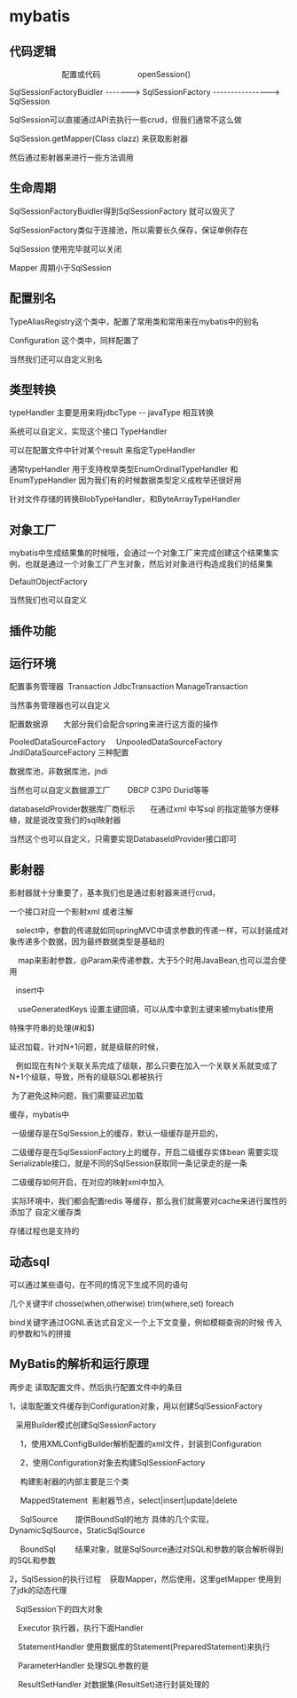 # mybatis #
## 代码逻辑 ##
                          配置或代码                  openSession()
                          
SqlSessionFactoryBuidler -------> SqlSessionFactory ----------------> SqlSession

SqlSession可以直接通过API去执行一些crud，但我们通常不这么做

SqlSession.getMapper(Class clazz) 来获取影射器

然后通过影射器来进行一些方法调用

## 生命周期 ##
SqlSessionFactoryBuidler得到SqlSessionFactory 就可以毁灭了

SqlSessionFactory类似于连接池，所以需要长久保存，保证单例存在

SqlSession  使用完毕就可以关闭

Mapper  周期小于SqlSession

## 配置别名 ##
TypeAliasRegistry这个类中，配置了常用类和常用来在mybatis中的别名

Configuration 这个类中，同样配置了

当然我们还可以自定义别名

## 类型转换 ##
typeHandler 主要是用来将jdbcType -- javaType 相互转换

系统可以自定义，实现这个接口 TypeHandler

可以在配置文件中针对某个result 来指定TypeHandler

通常typeHandler 用于支持枚举类型EnumOrdinalTypeHandler 和EnumTypeHandler 因为我们有的时候数据类型定义成枚举还很好用

针对文件存储的转换BlobTypeHandler，和ByteArrayTypeHandler

## 对象工厂 ##
mybatis中生成结果集的时候哦，会通过一个对象工厂来完成创建这个结果集实例，也就是通过一个对象工厂产生对象，然后对对象进行构造成我们的结果集

DefaultObjectFactory

当然我们也可以自定义

## 插件功能 ##

## 运行环境 ##
配置事务管理器  Transaction       JdbcTransaction    ManageTransaction

 当然事务管理器也可以自定义
 
配置数据源       大部分我们会配合spring来进行这方面的操作

 PooledDataSourceFactory     UnpooledDataSourceFactory     JndiDataSourceFactory 三种配置
 
 数据库池，非数据库池，jndi
 
 当然也可以自定义数据源工厂        DBCP C3P0 Durid等等
 
 databaseIdProvider数据库厂商标示       在通过xml 中写sql 的指定能够方便移植，就是说改变我们的sql映射器
 
 当然这个也可以自定义，只需要实现DatabaseIdProvider接口即可
 
## 影射器 ##
影射器就十分重要了，基本我们也是通过影射器来进行crud，

一个接口对应一个影射xml 或者注解

    select中，参数的传递就如同springMVC中请求参数的传递一样，可以封装成对象传递多个数据，因为最终数据类型是基础的
    
     map来影射参数，@Param来传递参数，大于5个时用JavaBean,也可以混合使用
     
    insert中
    
     useGeneratedKeys 设置主键回填，可以从库中拿到主键来被mybatis使用
     
特殊字符串的处理(#和$)

延迟加载，针对N+1问题，就是级联的时候，

    例如现在有N个关联关系完成了级联，那么只要在加入一个关联关系就变成了N+1个级联，导致，所有的级联SQL都被执行
    
  为了避免这种问题，我们需要延迟加载
  
缓存，mybatis中

  一级缓存是在SqlSession上的缓存，默认一级缓存是开启的，
  
  二级缓存是在SqlSessionFactory上的缓存，开启二级缓存实体bean 需要实现Serializable接口，就是不同的SqlSession获取同一条记录走的是一条
  
  二级缓存如何开启，在对应的映射xml中加入<cache/>
  
  实际环境中，我们都会配置redis 等缓存，那么我们就需要对cache来进行属性的添加了 自定义缓存类  
  
存储过程也是支持的

## 动态sql ##
可以通过某些语句，在不同的情况下生成不同的语句

几个关键字if chosse(when,otherwise) trim(where,set) foreach

bind关键字通过OGNL表达式自定义一个上下文变量，例如模糊查询的时候 传入的参数和%的拼接

## MyBatis的解析和运行原理 ##
两步走 读取配置文件，然后执行配置文件中的条目

 1，读取配置文件缓存到Configuration对象，用以创建SqlSessionFactory
 
    采用Builder模式创建SqlSessionFactory
    
      1，使用XMLConfigBuilder解析配置的xml文件，封装到Configuration
      
      2，使用Configuration对象去构建SqlSessionFactory
      
      构建影射器的内部主要是三个类
      
      MappedStatement  影射器节点，select|insert|update|delete
      
      SqlSource        提供BoundSql的地方 具体的几个实现，DynamicSqlSource，StaticSqlSource
      
      BoundSql         结果对象，就是SqlSource通过对SQL和参数的联合解析得到的SQL和参数
      
 2，SqlSession的执行过程
    获取Mapper，然后使用，这里getMapper 使用到了jdk的动态代理
    
    SqlSession下的四大对象
    
      Executor 执行器，执行下面Handler
      
      StatementHandler 使用数据库的Statement(PreparedStatement)来执行
      
      ParameterHandler 处理SQL参数的是
      
      ResultSetHandler 对数据集(ResultSet)进行封装处理的
 

 
